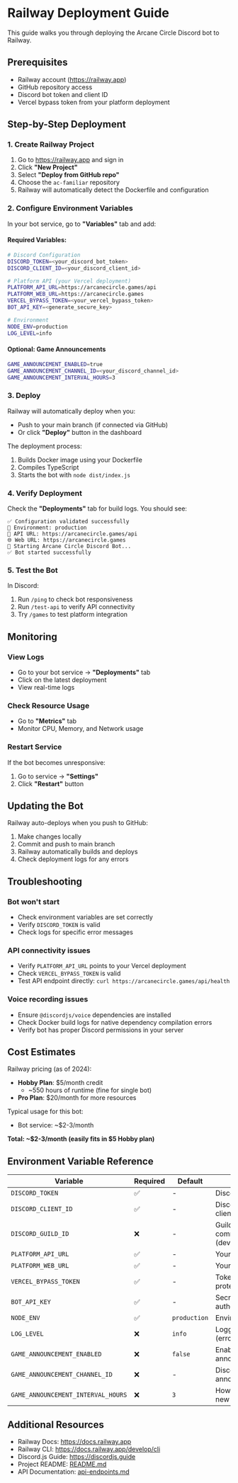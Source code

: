 # Railway Deployment Guide

This guide walks you through deploying the Arcane Circle Discord bot to Railway.

## Prerequisites

- Railway account (https://railway.app)
- GitHub repository access
- Discord bot token and client ID
- Vercel bypass token from your platform deployment

## Step-by-Step Deployment

### 1. Create Railway Project

1. Go to https://railway.app and sign in
2. Click **"New Project"**
3. Select **"Deploy from GitHub repo"**
4. Choose the `ac-familiar` repository
5. Railway will automatically detect the Dockerfile and configuration

### 2. Configure Environment Variables

In your bot service, go to **"Variables"** tab and add:

#### Required Variables:
```bash
# Discord Configuration
DISCORD_TOKEN=<your_discord_bot_token>
DISCORD_CLIENT_ID=<your_discord_client_id>

# Platform API (your Vercel deployment)
PLATFORM_API_URL=https://arcanecircle.games/api
PLATFORM_WEB_URL=https://arcanecircle.games
VERCEL_BYPASS_TOKEN=<your_vercel_bypass_token>
BOT_API_KEY=<generate_secure_key>

# Environment
NODE_ENV=production
LOG_LEVEL=info
```

#### Optional: Game Announcements
```bash
GAME_ANNOUNCEMENT_ENABLED=true
GAME_ANNOUNCEMENT_CHANNEL_ID=<your_discord_channel_id>
GAME_ANNOUNCEMENT_INTERVAL_HOURS=3
```

### 3. Deploy

Railway will automatically deploy when you:
- Push to your main branch (if connected via GitHub)
- Or click **"Deploy"** button in the dashboard

The deployment process:
1. Builds Docker image using your Dockerfile
2. Compiles TypeScript
3. Starts the bot with `node dist/index.js`

### 4. Verify Deployment

Check the **"Deployments"** tab for build logs. You should see:
```
✅ Configuration validated successfully
📍 Environment: production
🔗 API URL: https://arcanecircle.games/api
🌐 Web URL: https://arcanecircle.games
🚀 Starting Arcane Circle Discord Bot...
✅ Bot started successfully
```

### 5. Test the Bot

In Discord:
1. Run `/ping` to check bot responsiveness
2. Run `/test-api` to verify API connectivity
3. Try `/games` to test platform integration

## Monitoring

### View Logs
- Go to your bot service → **"Deployments"** tab
- Click on the latest deployment
- View real-time logs

### Check Resource Usage
- Go to **"Metrics"** tab
- Monitor CPU, Memory, and Network usage

### Restart Service
If the bot becomes unresponsive:
1. Go to service → **"Settings"**
2. Click **"Restart"** button

## Updating the Bot

Railway auto-deploys when you push to GitHub:

1. Make changes locally
2. Commit and push to main branch
3. Railway automatically builds and deploys
4. Check deployment logs for any errors

## Troubleshooting

### Bot won't start
- Check environment variables are set correctly
- Verify `DISCORD_TOKEN` is valid
- Check logs for specific error messages

### API connectivity issues
- Verify `PLATFORM_API_URL` points to your Vercel deployment
- Check `VERCEL_BYPASS_TOKEN` is valid
- Test API endpoint directly: `curl https://arcanecircle.games/api/health`

### Voice recording issues
- Ensure `@discordjs/voice` dependencies are installed
- Check Docker build logs for native dependency compilation errors
- Verify bot has proper Discord permissions in your server

## Cost Estimates

Railway pricing (as of 2024):
- **Hobby Plan**: $5/month credit
  - ~550 hours of runtime (fine for single bot)
- **Pro Plan**: $20/month for more resources

Typical usage for this bot:
- Bot service: ~$2-3/month

**Total: ~$2-3/month (easily fits in $5 Hobby plan)**

## Environment Variable Reference

| Variable | Required | Default | Description |
|----------|----------|---------|-------------|
| `DISCORD_TOKEN` | ✅ | - | Discord bot token |
| `DISCORD_CLIENT_ID` | ✅ | - | Discord application client ID |
| `DISCORD_GUILD_ID` | ❌ | - | Guild ID for instant command registration (dev only) |
| `PLATFORM_API_URL` | ✅ | - | Your Vercel API URL |
| `PLATFORM_WEB_URL` | ✅ | - | Your Vercel web URL |
| `VERCEL_BYPASS_TOKEN` | ✅ | - | Token to bypass Vercel protection |
| `BOT_API_KEY` | ✅ | - | Secret key for bot authentication |
| `NODE_ENV` | ✅ | `production` | Environment mode |
| `LOG_LEVEL` | ❌ | `info` | Logging verbosity (error/warn/info/debug) |
| `GAME_ANNOUNCEMENT_ENABLED` | ❌ | `false` | Enable automatic game announcements |
| `GAME_ANNOUNCEMENT_CHANNEL_ID` | ❌ | - | Discord channel for announcements |
| `GAME_ANNOUNCEMENT_INTERVAL_HOURS` | ❌ | `3` | How often to check for new games |

## Additional Resources

- Railway Docs: https://docs.railway.app
- Railway CLI: https://docs.railway.app/develop/cli
- Discord.js Guide: https://discordjs.guide
- Project README: [README.md](./README.md)
- API Documentation: [api-endpoints.md](./api-endpoints.md)
